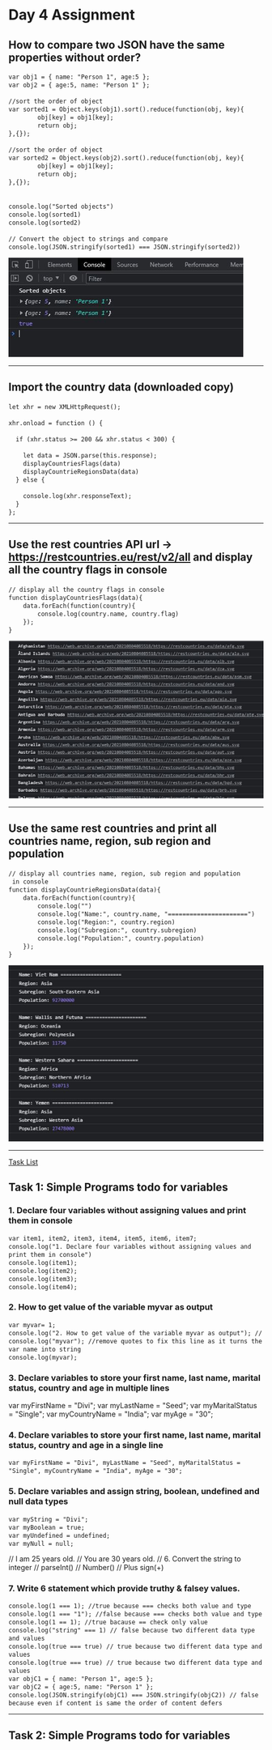 # Day 4 Assignment

## How to compare two JSON have the same properties without order?

```
var obj1 = { name: "Person 1", age:5 };
var obj2 = { age:5, name: "Person 1" };

//sort the order of object
var sorted1 = Object.keys(obj1).sort().reduce(function(obj, key){
        obj[key] = obj1[key];
        return obj;
},{});

//sort the order of object
var sorted2 = Object.keys(obj2).sort().reduce(function(obj, key){
        obj[key] = obj1[key];
        return obj;
},{});


console.log("Sorted objects")
console.log(sorted1)
console.log(sorted2)

// Convert the object to strings and compare
console.log(JSON.stringify(sorted1) === JSON.stringify(sorted2))

```

![Output1](output/compare-two-objects.JPG)

<hr>

## Import the country data (downloaded copy)

```
let xhr = new XMLHttpRequest();

xhr.onload = function () {

  if (xhr.status >= 200 && xhr.status < 300) {

    let data = JSON.parse(this.response);
    displayCountriesFlags(data)
    displayCountrieRegionsData(data)
  } else {

    console.log(xhr.responseText);
  }
};

```

<hr>

## Use the rest countries API url -> https://restcountries.eu/rest/v2/all and display all the country flags in console

```
// display all the country flags in console
function displayCountriesFlags(data){
    data.forEach(function(country){
        console.log(country.name, country.flag)
    });
}
```

![Output2](output/display-flags.JPG)

<hr>

## Use the same rest countries and print all countries name, region, sub region and population

```
// display all countries name, region, sub region and population
 in console
function displayCountrieRegionsData(data){
    data.forEach(function(country){
        console.log("")
        console.log("Name:", country.name, "======================")
        console.log("Region:", country.region)
        console.log("Subregion:", country.subregion)
        console.log("Population:", country.population)
    });
}

```

![Output3](output/display-country-data.JPG)

<hr>

[Task List](https://medium.com/@reach2arunprakash/www-guvi-io-zen-d395deec1373)

## Task 1: Simple Programs todo for variables

### 1. Declare four variables without assigning values and print them in console

```
var item1, item2, item3, item4, item5, item6, item7;
console.log("1. Declare four variables without assigning values and print them in console")
console.log(item1);
console.log(item2);
console.log(item3);
console.log(item4);
```

### 2. How to get value of the variable myvar as output

```
var myvar= 1;
console.log("2. How to get value of the variable myvar as output"); //
console.log("myvar"); //remove quotes to fix this line as it turns the var name into string
console.log(myvar);
```

### 3. Declare variables to store your first name, last name, marital status, country and age in multiple lines

var myFirstName = "Divi";
var myLastName = "Seed";
var myMaritalStatus = "Single";
var myCountryName = "India";
var myAge = "30";

### 4. Declare variables to store your first name, last name, marital status, country and age in a single line

```
var myFirstName = "Divi", myLastName = "Seed", myMaritalStatus = "Single", myCountryName = "India", myAge = "30";
```

### 5. Declare variables and assign string, boolean, undefined and null data types

```
var myString = "Divi";
var myBoolean = true;
var myUndefined = undefined;
var myNull = null;
```

// I am 25 years old.
// You are 30 years old.
// 6. Convert the string to integer
// parseInt()
// Number()
// Plus sign(+)

### 7. Write 6 statement which provide truthy & falsey values.

```
console.log(1 === 1); //true because === checks both value and type
console.log(1 === "1"); //false because === checks both value and type
console.log(1 == 1); //true bacause == check only value
console.log("string" === 1) // false because two different data type and values
console.log(true === true) // true because two different data type and values
console.log(true === true) // true because two different data type and values
var objC1 = { name: "Person 1", age:5 };
var objC2 = { age:5, name: "Person 1" };
console.log(JSON.stringify(objC1) === JSON.stringify(objC2)) // false because even if content is same the order of content defers
```

<hr>

## Task 2: Simple Programs todo for variables
